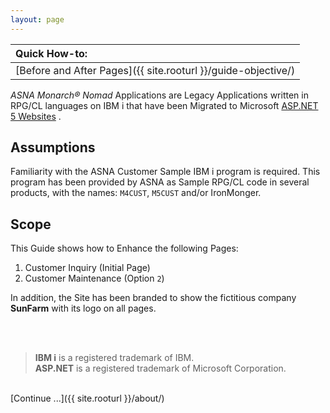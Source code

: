 ```yaml
---
layout: page
---
```

| Quick How-to: 
|:-------------
| [Before and After Pages]({{ site.rooturl }}/guide-objective/)

*ASNA Monarch&reg; Nomad* Applications are Legacy Applications written in RPG/CL languages on IBM i that have been Migrated to Microsoft [ASP.NET 5 Websites](https://dotnet.microsoft.com/learn/aspnet/what-is-aspnet-core) .

## Assumptions

Familiarity with the ASNA Customer Sample IBM i program is required. This program has been provided by ASNA as Sample RPG/CL code in several products, with the names: `M4CUST`, `M5CUST` and/or IronMonger.

## Scope
This Guide shows how to Enhance the following Pages:
1. Customer Inquiry (Initial Page)
2. Customer Maintenance (Option `2`)

In addition, the Site has been branded to show the fictitious company **SunFarm** with its logo on all pages.

<br>
<br>

>**IBM i** is a registered trademark of IBM.<br>
>**ASP.NET** is a registered trademark of Microsoft Corporation.

<br>
[Continue ...]({{ site.rooturl }}/about/)